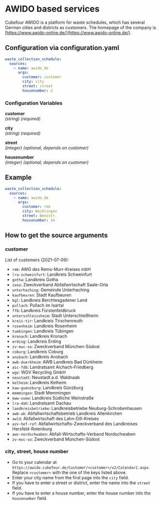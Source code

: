 # AWIDO based services

Cubefour AWIDO is a platform for waste schedules, which has several German cities and districts as customers. The homepage of the company is [https://www.awido-online.de/](https://www.awido-online.de/).

## Configuration via configuration.yaml

```yaml
waste_collection_schedule:
  sources:
    - name: awido_de
      args:
        customer: customer
        city: city
        street: street
        housenumber: 2
```

### Configuration Variables

**customer**  
*(string) (required)*

**city**  
*(string) (required)*

**street**  
*(integer) (optional, depends on customer)*

**housenumber**  
*(integer) (optional, depends on customer)*

## Example

```yaml
waste_collection_schedule:
  sources:
    - name: awido_de
      args:
        customer: rmk
        city: Waiblingen
        street: Benzstr.
        housenumber: 14
```

## How to get the source arguments

### customer

List of customers (2021-07-09):

- `rmk`: AWG des Rems-Murr-Kreises mbH
- `lra-schweinfurt`: Landkreis Schweinfurt
- `gotha`: Landkreis Gotha
- `zaso`: Zweckverband Abfallwirtschaft Saale-Orla
- `unterhaching`: Gemeinde Unterhaching
- `kaufbeuren`: Stadt Kaufbeuren
- `bgl`: Landkreis Berchtesgadener Land
- `pullach`: Pullach im Isartal
- `ffb`: Landkreis Fürstenfeldbruck
- `unterschleissheim`: Stadt Unterschleißheim
- `kreis-tir`: Landkreis Tirschenreuth
- `rosenheim`: Landkreis Rosenheim
- `tuebingen`: Landkreis Tübingen
- `kronach`: Landkreis Kronach
- `erding`: Landkreis Erding
- `zv-muc-so`: Zweckverband München-Südost
- `coburg`: Landkreis Coburg
- `ansbach`: Landkreis Ansbach
- `awb-duerkheim`: AWB Landkreis Bad Dürkheim
- `aic-fdb`: Landratsamt Aichach-Friedberg
- `wgv`: WGV Recycling GmbH
- `neustadt`: Neustadt a.d. Waldnaab
- `kelheim`: Landkreis Kelheim
- `kaw-guenzburg`: Landkreis Günzburg
- `memmingen`: Stadt Memmingen
- `eww-suew`: Landkreis Südliche Weinstraße
- `lra-dah`: Landratsamt Dachau
- `landkreisbetriebe`: Landkreisbetriebe Neuburg-Schrobenhausen
- `awb-ak`: Abfallwirtschaftsbetrieb Landkreis Altenkirchen
- `awld`: Abfallwirtschaft des Lahn-Dill-Kreises
- `azv-hef-rof`: Abfallwirtschafts-Zweckverband des Landkreises Hersfeld-Rotenburg
- `awv-nordschwaben`: Abfall-Wirtschafts-Verband Nordschwaben
- `zv-muc-so`: Zweckverband München-Südost

### city, street, house number

- Go to your calendar at `https://awido.cubefour.de/Customer/<customer>/v2/Calendar2.aspx`. Replace `<customer>` with the one of the keys listed above.
- Enter your city name from the first page into the `city` field.
- If you have to enter a street or district, enter the name into the `street` field.
- If you have to enter a house number, enter the house number into the `housenumber` field.
